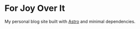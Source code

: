 # For Joy Over It

My personal blog site built with [Astro](https://astro.build/) and minimal dependencies.

